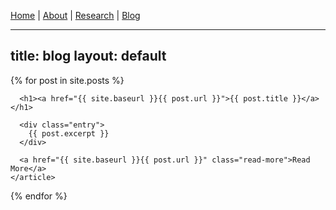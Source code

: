 [Home](index.md) | [About](about.md) | [Research](research.md) | [Blog](blog.md) 

---
title: blog
layout: default
---

<div class="posts">
  {% for post in site.posts %}
    <article class="post">

      <h1><a href="{{ site.baseurl }}{{ post.url }}">{{ post.title }}</a></h1>

      <div class="entry">
        {{ post.excerpt }}
      </div>

      <a href="{{ site.baseurl }}{{ post.url }}" class="read-more">Read More</a>
    </article>
  {% endfor %}
</div>
